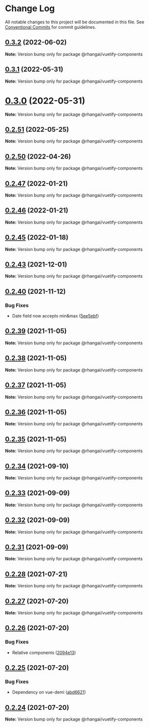# Change Log

All notable changes to this project will be documented in this file.
See [Conventional Commits](https://conventionalcommits.org) for commit guidelines.

## [0.3.2](https://github.com/rhangai/node-web-packages/compare/v0.3.1...v0.3.2) (2022-06-02)

**Note:** Version bump only for package @rhangai/vuetify-components





## [0.3.1](https://github.com/rhangai/node-web-packages/compare/v0.3.0...v0.3.1) (2022-05-31)

**Note:** Version bump only for package @rhangai/vuetify-components





# [0.3.0](https://github.com/rhangai/node-web-packages/compare/v0.2.51...v0.3.0) (2022-05-31)

**Note:** Version bump only for package @rhangai/vuetify-components





## [0.2.51](https://github.com/rhangai/node-web-packages/compare/v0.2.50...v0.2.51) (2022-05-25)

**Note:** Version bump only for package @rhangai/vuetify-components





## [0.2.50](https://github.com/rhangai/node-web-packages/compare/v0.2.49...v0.2.50) (2022-04-26)

**Note:** Version bump only for package @rhangai/vuetify-components





## [0.2.47](https://github.com/rhangai/node-web-packages/compare/v0.2.46...v0.2.47) (2022-01-21)

**Note:** Version bump only for package @rhangai/vuetify-components





## [0.2.46](https://github.com/rhangai/node-web-packages/compare/v0.2.45...v0.2.46) (2022-01-21)

**Note:** Version bump only for package @rhangai/vuetify-components





## [0.2.45](https://github.com/rhangai/node-web-packages/compare/v0.2.44...v0.2.45) (2022-01-18)

**Note:** Version bump only for package @rhangai/vuetify-components





## [0.2.43](https://github.com/rhangai/node-web-packages/compare/v0.2.42...v0.2.43) (2021-12-01)

**Note:** Version bump only for package @rhangai/vuetify-components





## [0.2.40](https://github.com/rhangai/node-web-packages/compare/v0.2.39...v0.2.40) (2021-11-12)


### Bug Fixes

* Date field now accepts min&max ([5ee5ebf](https://github.com/rhangai/node-web-packages/commit/5ee5ebfe74f290122885b670c75ace5062636a3b))





## [0.2.39](https://github.com/rhangai/node-web-packages/compare/v0.2.38...v0.2.39) (2021-11-05)

**Note:** Version bump only for package @rhangai/vuetify-components





## [0.2.38](https://github.com/rhangai/node-web-packages/compare/v0.2.37...v0.2.38) (2021-11-05)

**Note:** Version bump only for package @rhangai/vuetify-components





## [0.2.37](https://github.com/rhangai/node-web-packages/compare/v0.2.36...v0.2.37) (2021-11-05)

**Note:** Version bump only for package @rhangai/vuetify-components





## [0.2.36](https://github.com/rhangai/node-web-packages/compare/v0.2.35...v0.2.36) (2021-11-05)

**Note:** Version bump only for package @rhangai/vuetify-components





## [0.2.35](https://github.com/rhangai/node-web-packages/compare/v0.2.34...v0.2.35) (2021-11-05)

**Note:** Version bump only for package @rhangai/vuetify-components





## [0.2.34](https://github.com/rhangai/node-web-packages/compare/v0.2.33...v0.2.34) (2021-09-10)

**Note:** Version bump only for package @rhangai/vuetify-components





## [0.2.33](https://github.com/rhangai/node-web-packages/compare/v0.2.32...v0.2.33) (2021-09-09)

**Note:** Version bump only for package @rhangai/vuetify-components





## [0.2.32](https://github.com/rhangai/node-web-packages/compare/v0.2.31...v0.2.32) (2021-09-09)

**Note:** Version bump only for package @rhangai/vuetify-components





## [0.2.31](https://github.com/rhangai/node-web-packages/compare/v0.2.30...v0.2.31) (2021-09-09)

**Note:** Version bump only for package @rhangai/vuetify-components





## [0.2.28](https://github.com/rhangai/node-web-packages/compare/v0.2.27...v0.2.28) (2021-07-21)

**Note:** Version bump only for package @rhangai/vuetify-components





## [0.2.27](https://github.com/rhangai/node-web-packages/compare/v0.2.26...v0.2.27) (2021-07-20)

**Note:** Version bump only for package @rhangai/vuetify-components





## [0.2.26](https://github.com/rhangai/node-web-packages/compare/v0.2.25...v0.2.26) (2021-07-20)


### Bug Fixes

* Relative components ([2094e13](https://github.com/rhangai/node-web-packages/commit/2094e1315386c69b0c19dd05f830c010dd0141c9))





## [0.2.25](https://github.com/rhangai/node-web-packages/compare/v0.2.24...v0.2.25) (2021-07-20)


### Bug Fixes

* Dependency on vue-demi ([abd6621](https://github.com/rhangai/node-web-packages/commit/abd6621d025fe38c2b42758a02c9dc30951f7713))





## [0.2.24](https://github.com/rhangai/node-web-packages/compare/v0.2.23...v0.2.24) (2021-07-20)

**Note:** Version bump only for package @rhangai/vuetify-components
